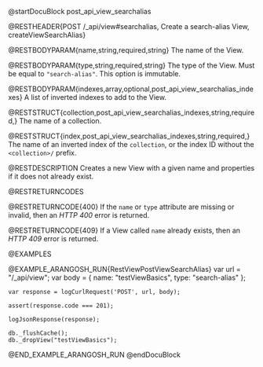 @startDocuBlock post_api_view_searchalias

@RESTHEADER{POST /_api/view#searchalias, Create a search-alias View, createViewSearchAlias}

@RESTBODYPARAM{name,string,required,string}
The name of the View.

@RESTBODYPARAM{type,string,required,string}
The type of the View. Must be equal to `"search-alias"`.
This option is immutable.

@RESTBODYPARAM{indexes,array,optional,post_api_view_searchalias_indexes}
A list of inverted indexes to add to the View.

@RESTSTRUCT{collection,post_api_view_searchalias_indexes,string,required,}
The name of a collection.

@RESTSTRUCT{index,post_api_view_searchalias_indexes,string,required,}
The name of an inverted index of the `collection`, or the index ID without
the `<collection>/` prefix.

@RESTDESCRIPTION
Creates a new View with a given name and properties if it does not
already exist.

@RESTRETURNCODES

@RESTRETURNCODE{400}
If the `name` or `type` attribute are missing or invalid, then an *HTTP 400*
error is returned.

@RESTRETURNCODE{409}
If a View called `name` already exists, then an *HTTP 409* error is returned.

@EXAMPLES

@EXAMPLE_ARANGOSH_RUN{RestViewPostViewSearchAlias}
    var url = "/_api/view";
    var body = {
      name: "testViewBasics",
      type: "search-alias"
    };

    var response = logCurlRequest('POST', url, body);

    assert(response.code === 201);

    logJsonResponse(response);

    db._flushCache();
    db._dropView("testViewBasics");
@END_EXAMPLE_ARANGOSH_RUN
@endDocuBlock
